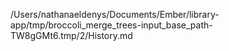 /Users/nathanaeldenys/Documents/Ember/library-app/tmp/broccoli_merge_trees-input_base_path-TW8gGMt6.tmp/2/History.md